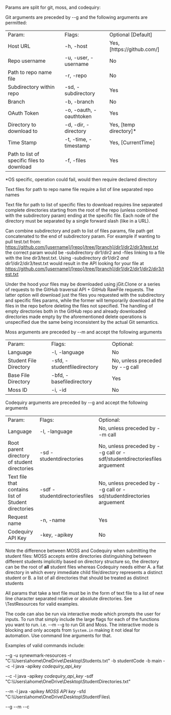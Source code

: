

Params are split for git, moss, and codequiry:

Git arguments are preceded by --g and the following arguments are permitted:

<table>
  <tr>
   <td>Param:
   </td>
   <td>Flags:
   </td>
   <td>Optional [Default]
   </td>
  </tr>
  <tr>
   <td>Host URL
   </td>
   <td>-h, -host
   </td>
   <td>Yes, [https://github.com/]
   </td>
  </tr>
  <tr>
   <td>Repo username
   </td>
   <td>-u, -user, -username
   </td>
   <td>No
   </td>
  </tr>
  <tr>
   <td>Path to repo name file
   </td>
   <td>-r, -repo
   </td>
   <td>No
   </td>
  </tr>
  <tr>
   <td>Subdirectory within repo
   </td>
   <td>-sd, -subdirectory
   </td>
   <td>Yes
   </td>
  </tr>
  <tr>
   <td>Branch
   </td>
   <td>-b, -branch
   </td>
   <td>No
   </td>
  </tr>
  <tr>
   <td>OAuth Token
   </td>
   <td>-o, -oauth, -oauthtoken
   </td>
   <td>Yes
   </td>
  </tr>
  <tr>
   <td>Directory to download to
   </td>
   <td>-d, -dir, -directory
   </td>
   <td>Yes, [temp directory]*
   </td>
  </tr>
  <tr>
   <td>Time Stamp
   </td>
   <td>-t, -time, -timestamp
   </td>
   <td>Yes, [CurrentTime]
   </td>
  </tr>
  <tr>
   <td>Path to list of specific files to download
   </td>
   <td>-f, -files
   </td>
   <td>Yes
   </td>
  </tr>
</table>


*OS specific, operation could fail, would then require declared directory

Text files for path to repo name file require a list of line separated repo names

Text file for path to list of specific files to download requires line separated complete directories starting from the root of the repo (unless combined with the subdirectory param) ending at the specific file. Each node of the directory must be separated by a single forward slash (like in a URL).

Can combine subdirectory and path to list of files params, file path get concatenated to the end of subdirectory param. For example if wanting to pull test.txt from: https://github.com/[username]/[repo]/tree/[branch]/dir1/dir2/dir3/test.txt the correct param would be -subdirectory dir1/dir2 and -files linking to a file with the line dir3/test.txt. Using -subdirectory dir1/dir2 _and_ dir1/dir2/dir3/test.txt would result in the API looking for your file at https://github.com/[username]/[repo]/tree/[branch]/dir1/dir2/dir1/dir2/dir3/test.txt 

Under the hood your files may be downloaded using jGit.Clone or a series of requests to the GitHub traversal API + GitHub RawFile requests. The latter option will download just the files you requested with the subdirectory and specific files params, while the former will temporarily download all the files in the repo before deleting the files not specified. The handling of empty directories both in the GitHub repo and already downloaded directories made empty by the aforementioned delete operations is unspecified due the same being inconsistent by the actual Git semantics. 

Moss arguments are preceded by --m and accept the following arguments 


<table>
  <tr>
   <td>Param: 
   </td>
   <td>Flags: 
   </td>
   <td>Optional:
   </td>
  </tr>
  <tr>
   <td>Language
   </td>
   <td>-l, -language
   </td>
   <td>No
   </td>
  </tr>
  <tr>
   <td>Student File Directory
   </td>
   <td>-sfd, -studentfiledirectory
   </td>
   <td>No, unless preceded by --g call
   </td>
  </tr>
  <tr>
   <td>Base File Directory
   </td>
   <td>-bfd, -basefiledirectory
   </td>
   <td>Yes
   </td>
  </tr>
  <tr>
   <td>Moss ID
   </td>
   <td>-i, -id
   </td>
   <td>No
   </td>
  </tr>
</table>

Codequiry arguments are preceded by --g and accept the following arguments 


<table>
  <tr>
   <td>Param: 
   </td>
   <td>Flags: 
   </td>
   <td>Optional:
   </td>
  </tr>
  <tr>
   <td>Language
   </td>
   <td>-l, -language
   </td>
   <td>No, unless preceded by --m call
   </td>
  </tr>
  <tr>
   <td>Root parent directory of student directories
   </td>
   <td>-sd -studentdirectories
   </td>
   <td>No, unless preceded by --g call or -sdf/studentdirectoriesfiles arguement
   </td>
  </tr>
  <tr>
    <td>Text file that contains list of Student directories
   </td>
   <td>-sdf -studentdirectoriesfiles
   </td>
   <td>No, unless preceded by --g call or -sd/studentdirectories arguement
   </td>
  </tr>
  <tr>
   <td>Request name
   </td>
   <td>-n, -name
   </td>
   <td>Yes
   </td>
  </tr>
  <tr>
   <td>Codequiry API Key
   </td>
   <td>-key, -apikey
   </td>
   <td>No
   </td>
  </tr>
</table>

Note the difference between MOSS and Codequiry when submitting the student files: MOSS accepts entire directories distinguishing between different students implicitly based on directory structure so, the directory can be the root of **all** student files whereas Codequiry needs either A. a flat directory in which every immediate child file/directory represents a distinct student or B. a list of all directories that should be treated as distinct students

All params that take a text file must be in the form of text file to a list of new line character separated relative or absolute directories. See \TestResources for valid examples.

The code can also be run via interactive mode which prompts the user for inputs. To run that simply include the large flags for each of the functions you want to run. i.e. --m --g to run Git and Moss. The interactive mode is blocking and only accepts from `System.in` making it not ideal for automation. Use command line arguments for that.

Examples of valid commands include:

--g -u synewmark-resources -r "C:\Users\ahome\OneDrive\Desktop\Students.txt" -b studentCode -b main --c -l java -apikey *codequiry_api_key*

--c -l java -apikey *codequiry_api_key* -sdf "C:\Users\ahome\OneDrive\Desktop\StudentDirectories.txt"

--m -l java -apikey *MOSS API key* -sfd "C:\Users\ahome\OneDrive\Desktop\StudentFiles\

--g --m --c
